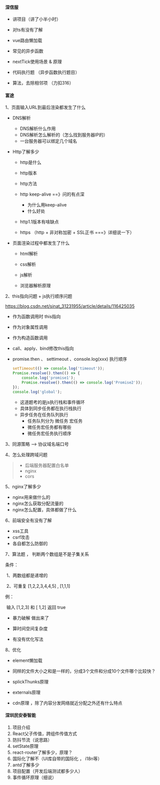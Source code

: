 

#### 深信服

- 讲项目（讲了小半小时）

- 对ts有没有了解

- vue路由懒加载

- 常见的异步函数

- nextTick使用场景 & 原理

- 代码执行题 （异步函数执行题目）

- 算法，去除相邻项 （力扣316）

  

#### 富途

1、页面输入URL到最后渲染都发生了什么

- DNS解析

  - DNS解析什么作用
  - DNS解析怎么解析的（怎么找到服务器IP的）
  - 一台服务器可以绑定几个域名

- Http了解多少

  - http是什么

  - http版本

  - http方法

  - http keep-alive ==》问的有点深

    - 为什么用keep-alive
    - 什么好处

  - http1.1版本有啥缺点

  - https （http + 非对称加密 + SSL正书 ===》详细说一下）

- 页面渲染过程中都发生了什么

  - html解析

  - css解析

  - js解析

  - 浏览器解析原理

2、this指向问题 + js执行顺序问题

https://blog.csdn.net/sinat_31231955/article/details/116425035 

- 作为函数调用时 this指向
- 作为对象属性调用
- 作为构造函数调用
- call、apply、bind修改this指向

- promise.then  、 settimeout 、console.log(xxx) 执行顺序

  ```js
  setTimeout(() => console.log('timeout'));
  Promise.resolve().then(() => {
      console.log('promise1');
      Promise.resolve().then(() => console.log('Promise2'));
  });
  console.log('global');
  ```

  - 这道题考的是js执行栈和事件循环
  - 具体到同步任务都在执行栈执行
  - 异步任务在任务队列执行
    - 任务队列分为 微任务 宏任务
    - 微任务宏任务都有哪些
    - 微任务宏任务执行顺序

3、同源策略 --> 协议域名端口号

4、怎么处理跨域问题

> - 后端服务器配置白名单
> - nginx
> - cors

5、nginx了解多少

- nginx用来做什么的
- nginx怎么获取分配流量的
- nginx怎么配置，具体都做了什么

6、前端安全有没有了解

- xss工具
- csrf攻击
- 各自都怎么防御的

7、算法题 ， 判断两个数组是不是子集关系  

条件：

​	1、两数组都是递增的

​	2、可重复 [1,2,2,3,4,4,5] , [1,1,1]

例： 

​	输入 [1,2,3]  和 [ 1,2] 返回 true



- 暴力破解 做出来了

- 算时间空间复杂度
- 有没有优化写法

8、优化

- element懒加载

- 同样的文件大小之和是一样的，分成3个文件和分成10个文件哪个比较快？

- splickThunks原理

- externals原理

- cdn原理 ，除了内容分发网络就近分配之外还有什么特点


#### 深圳民安泰智能

1. 项目介绍
2. React父子传值，跨组件传值方式
3. 防抖节流（说思路）
4. setState原理
5. react-router了解多少，原理？
6. 国际化了解不（UI库自带的国际化 ， i18n等）
7. antd了解多少
8. 项目配置（开发后端测试都多少人）
9. 事件循环原理（细说）


